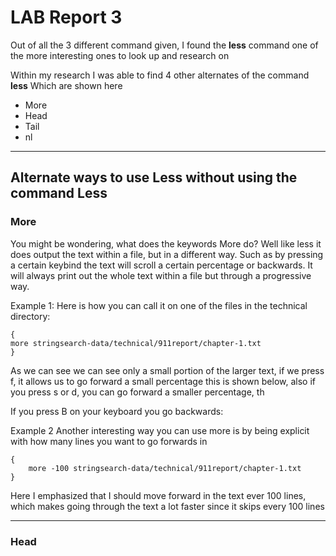 # LAB Report 3

Out of all the 3 different command given, I found the **less** command one of the more interesting ones to look up and research on

Within my research I was able to find 4 other alternates of the command **less** Which are shown here

- More 
- Head 
- Tail
- nl

---

## Alternate ways to use Less without using the command Less

### More

You might be wondering, what does the keywords More do? Well like less it does output the text within a file, but in a different way. Such as by pressing a certain keybind the text will scroll a certain percentage or backwards. It will always print out the whole text within a file but through a progressive way.

Example 1:
Here is how you can call it on one of the files in the technical directory:
```
{
more stringsearch-data/technical/911report/chapter-1.txt
}
```
<morebegining>

As we can see we can see only a small portion of the larger text, if we press f, it allows us to go forward a small percentage this is shown below, also if you press s or d, you can go forward a smaller percentage, th

<moreGoingForward>

If you press B on your keyboard you go backwards:

<moregoingbackwards>

Example 2
Another interesting way you can use more is by being explicit with how many lines you want to go forwards in
```
{
    more -100 stringsearch-data/technical/911report/chapter-1.txt
}
```

Here I emphasized that I should move forward in the text ever 100 lines, which makes going through the text a lot faster since it skips every 100 lines

<moregoing100>

---
### Head

